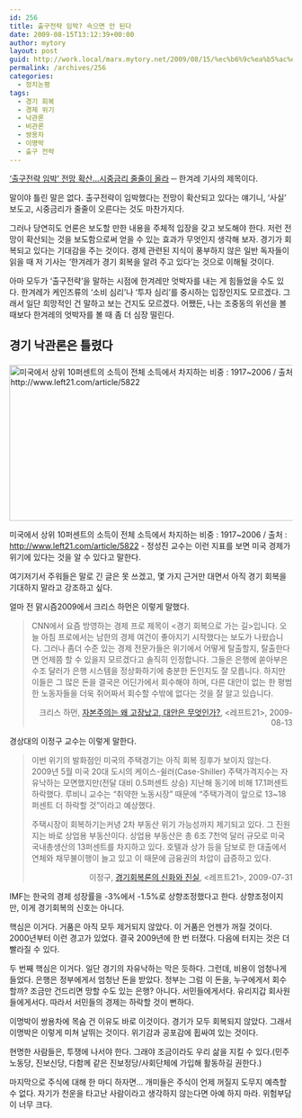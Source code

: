 ```yaml
---
id: 256
title: 출구전략 임박? 속으면 안 된다
date: 2009-08-15T13:12:39+00:00
author: mytory
layout: post
guid: http://work.local/marx.mytory.net/2009/08/15/%ec%b6%9c%ea%b5%ac%ec%a0%84%eb%9e%b5-%ec%9e%84%eb%b0%95-%ec%86%8d%ec%9c%bc%eb%a9%b4-%ec%95%88-%eb%90%9c%eb%8b%a4/
permalink: /archives/256
categories:
  - 정치논평
tags:
  - 경기 회복
  - 경제 위기
  - 낙관론
  - 비관론
  - 쌍용차
  - 이명박
  - 출구 전략
---
```

<a target="_blank" href="http://www.hani.co.kr/arti/economy/economy_general/371301.html">‘출구전략 임박’ 전망 확산…시중금리 줄줄이 올라</a> ─ 한겨레 기사의 제목이다.

말이야 틀린 말은 없다. 출구전략이 임박했다는 전망이 확산되고 있다는 얘기니, &#8216;사실&#8217; 보도고, 시중금리가 줄줄이 오른다는 것도 마찬가지다.

그러나 당연히도 언론은 보도할 만한 내용을 주체적 입장을 갖고 보도해야 한다. 저런 전망이 확산되는 것을 보도함으로써 얻을 수 있는 효과가 무엇인지 생각해 보자. 경기가 회복되고 있다는 기대감을 주는 것이다. 경제 관련된 지식이 풍부하지 않은 일반 독자들이 읽을 때 저 기사는 ‘한겨레가 경기 회복을 알려 주고 있다’는 것으로 이해될 것이다.

아마 모두가 &#8216;출구전략&#8217;을 말하는 시점에 한겨레만 엇박자를 내는 게 힘들었을 수도 있다. 한겨레가 케인즈류의 &#8216;소비 심리&#8217;나 &#8216;투자 심리&#8217;를 중시하는 입장인지도 모르겠다. 그래서 일단 희망적인 건 말하고 보는 건지도 모르겠다. 어쨌든, 나는 조중동의 위선을 볼 때보다 한겨레의 엇박자를 볼 때 좀 더 심장 떨린다.

## 경기 낙관론은 틀렸다<figure style="width: 550px" class="wp-caption aligncenter">

<img src="http://work.local/marx.mytory.net/wp-content/uploads/1/cfile24.uf.1375BC0E4A86B3E8817438.jpg" width="550" height="277" alt="미국에서 상위 10퍼센트의 소득이 전체 소득에서 차지하는 비중  : 1917~2006 / 출처 : http://www.left21.com/article/5822" filename="cfile24.uf.1375BC0E4A86B3E8817438.jpg" filemime="" /><figcaption class="wp-caption-text">미국에서 상위 10퍼센트의 소득이 전체 소득에서 차지하는 비중 : 1917~2006 / 출처 : http://www.left21.com/article/5822 - 정성진 교수는 이런 지표를 보면 미국 경제가 위기에 있다는 것을 알 수 있다고 말한다.</figcaption></figure> 

여기저기서 주워들은 말로 긴 글은 못 쓰겠고, 몇 가지 근거만 대면서 아직 경기 회복을 기대하지 말라고 강조하고 싶다.

얼마 전 맑시즘2009에서 크리스 하먼은 이렇게 말했다.

> CNN에서 요즘 방영하는 경제 프로 제목이 &lt;경기 회복으로 가는 길&gt;입니다. 오늘 아침 프로에서는 남한의 경제 여건이 좋아지기 시작했다는 보도가 나왔습니다. 그러나 좀더 수준 있는 경제 전문가들은 위기에서 어떻게 탈출할지, 탈출한다면 언제쯤 할 수 있을지 모르겠다고 솔직히 인정합니다. 그들은 은행에 쏟아부은 수조 달러가 은행 시스템을 정상화하기에 충분한 돈인지도 잘 모릅니다. 하지만 이들은 그 많은 돈을 결국은 어딘가에서 회수해야 하며, 다른 대안이 없는 한 평범한 노동자들을 더욱 쥐어짜서 회수할 수밖에 없다는 것을 잘 알고 있습니다.
> 
> <p style="text-align: right; ">
>   크리스 하먼, <a href="http://www.left21.com/article/6868">자본주의는 왜 고장났고, 대안은 무엇인가?</a>, <레프트21>,&nbsp;2009-08-13
> </p>

경상대의 이정구 교수는 이렇게 말한다.

> 이번 위기의 발화점인 미국의 주택경기는 아직 회복 징후가 보이지 않는다. 2009년 5월 미국 20대 도시의 케이스-쉴러(Case-Shiller) 주택가격지수는 자유낙하는 모면했지만(전달 대비 0.5퍼센트 상승) 지난해 동기에 비해 17.1퍼센트 하락했다. 루비니 교수는 “취약한 노동시장” 때문에 “주택가격이 앞으로 13~18퍼센트 더 하락할 것”이라고 예상했다.
> 
> 주택시장이 회복하기는커녕 2차 부동산 위기 가능성까지 제기되고 있다. 그 진원지는 바로 상업용 부동산이다. 상업용 부동산은 총 6조 7천억 달러 규모로 미국 국내총생산의 13퍼센트를 차지하고 있다. 호텔과 상가 등을 담보로 한 대출에서 연체와 채무불이행이 늘고 있고 이 때문에 금융권의 차압이 급증하고 있다.
> 
> <p style="text-align: right; ">
>   이정구, <a href="http://www.left21.com/article/6829">경기회복론의 신화와 진실</a>, <레프트21>,&nbsp;2009-07-31
> </p>

IMF는 한국의 경제 성장률을 -3%에서 -1.5%로 상향조정했다고 한다. 상향조정이지만, 이게 경기회복의 신호는 아니다.

핵심은 이거다. 거품은 아직 모두 제거되지 않았다. 이 거품은 언젠가 꺼질 것이다. 2000년부터 이런 경고가 있었다. 결국 2009년에 한 번 터졌다. 다음에 터지는 것은 더 빨라질 수 있다.

두 번째 핵심은 이거다. 일단 경기의 자유낙하는 막은 듯하다. 그런데, 비용이 엄청나게 들었다. 은행은 정부에게서 엄청난 돈을 받았다. 정부는 그럼 이 돈을, 누구에게서 회수할까? 조금만 건드리면 망할 수도 있는 은행? 아니다. 서민들에게서다. 유리지갑 회사원들에게서다. 따라서 서민들의 경제는 하락할 것이 뻔하다.

이명박이 쌍용차에 목숨 건 이유도 바로 이것이다. 경기가 모두 회복되지 않았다. 그래서 이명박은 이렇게 미쳐 날뛰는 것이다. 위기감과 공포감에 휩싸여 있는 것이다.

현명한 사람들은, 투쟁에 나서야 한다. 그래야 조금이라도 우리 삶을 지킬 수 있다.(민주노동당, 진보신당, 다함께 같은 진보정당/사회단체에 가입해 활동하길 권한다.)

마지막으로 주식에 대해 한 마디 하자면&#8230; 개미들은 주식이 언제 꺼질지 도무지 예측할 수 없다. 자기가 천운을 타고난 사람이라고 생각하지 않는다면 아예 하지 마라. 위험부담이 너무 크다.